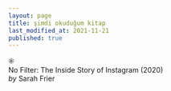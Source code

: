 ```yaml
---
layout: page
title: şimdi okuduğum kitap
last_modified_at: 2021-11-21
published: true
---
```


⁜  
No Filter: The Inside Story of Instagram (2020)  
<i>by</i> Sarah Frier  
<br />
